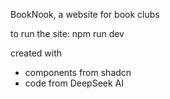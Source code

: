 BookNook, a website for book clubs

to run the site:
npm run dev

created with
- components from shadcn
- code from DeepSeek AI
